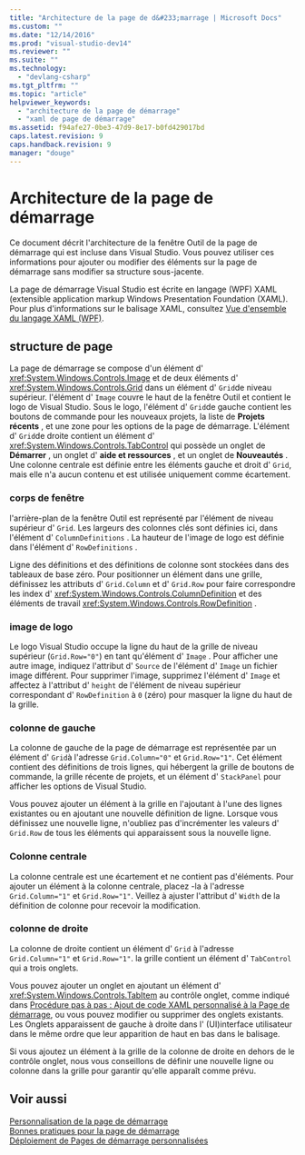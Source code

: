 ```yaml
---
title: "Architecture de la page de d&#233;marrage | Microsoft Docs"
ms.custom: ""
ms.date: "12/14/2016"
ms.prod: "visual-studio-dev14"
ms.reviewer: ""
ms.suite: ""
ms.technology: 
  - "devlang-csharp"
ms.tgt_pltfrm: ""
ms.topic: "article"
helpviewer_keywords: 
  - "architecture de la page de démarrage"
  - "xaml de page de démarrage"
ms.assetid: f94afe27-0be3-47d9-8e17-b0fd429017bd
caps.latest.revision: 9
caps.handback.revision: 9
manager: "douge"
---
```

# Architecture de la page de d&#233;marrage
Ce document décrit l'architecture de la fenêtre Outil de la page de démarrage qui est incluse dans Visual Studio.  Vous pouvez utiliser ces informations pour ajouter ou modifier des éléments sur la page de démarrage sans modifier sa structure sous\-jacente.  
  
 La page de démarrage Visual Studio est écrite en langage \(WPF\) XAML \(extensible application markup Windows Presentation Foundation \(XAML\).  Pour plus d'informations sur le balisage XAML, consultez [Vue d'ensemble du langage XAML \(WPF\)](../Topic/XAML%20Overview%20\(WPF\).md).  
  
## structure de page  
 La page de démarrage se compose d'un élément d' <xref:System.Windows.Controls.Image> et de deux éléments d' <xref:System.Windows.Controls.Grid> dans un élément d' `Grid`de niveau supérieur.  l'élément d' `Image` couvre le haut de la fenêtre Outil et contient le logo de Visual Studio.  Sous le logo, l'élément d' `Grid`de gauche contient les boutons de commande pour les nouveaux projets, la liste de **Projets récents** , et une zone pour les options de la page de démarrage.  L'élément d' `Grid`de droite contient un élément d' <xref:System.Windows.Controls.TabControl> qui possède un onglet de **Démarrer** , un onglet d' **aide et ressources** , et un onglet de **Nouveautés** .  Une colonne centrale est définie entre les éléments gauche et droit d' `Grid`, mais elle n'a aucun contenu et est utilisée uniquement comme écartement.  
  
### corps de fenêtre  
 l'arrière\-plan de la fenêtre Outil est représenté par l'élément de niveau supérieur d' `Grid`.  Les largeurs des colonnes clés sont définies ici, dans l'élément d' `ColumnDefinitions` .  La hauteur de l'image de logo est définie dans l'élément d' `RowDefinitions` .  
  
 Ligne des définitions et des définitions de colonne sont stockées dans des tableaux de base zéro.  Pour positionner un élément dans une grille, définissez les attributs d' `Grid.Column` et d' `Grid.Row` pour faire correspondre les index d' <xref:System.Windows.Controls.ColumnDefinition> et des éléments de travail <xref:System.Windows.Controls.RowDefinition> .  
  
### image de logo  
 Le logo Visual Studio occupe la ligne du haut de la grille de niveau supérieur \(`Grid.Row="0"`\) en tant qu'élément d' `Image` .  Pour afficher une autre image, indiquez l'attribut d' `Source` de l'élément d' `Image` un fichier image différent.  Pour supprimer l'image, supprimez l'élément d' `Image` et affectez à l'attribut d' `height` de l'élément de niveau supérieur correspondant d' `RowDefinition` à `0` \(zéro\) pour masquer la ligne du haut de la grille.  
  
### colonne de gauche  
 La colonne de gauche de la page de démarrage est représentée par un élément d' `Grid`à l'adresse `Grid.Column="0"` et `Grid.Row="1"`.  Cet élément contient des définitions de trois lignes, qui hébergent la grille de boutons de commande, la grille récente de projets, et un élément d' `StackPanel` pour afficher les options de Visual Studio.  
  
 Vous pouvez ajouter un élément à la grille en l'ajoutant à l'une des lignes existantes ou en ajoutant une nouvelle définition de ligne.  Lorsque vous définissez une nouvelle ligne, n'oubliez pas d'incrémenter les valeurs d' `Grid.Row` de tous les éléments qui apparaissent sous la nouvelle ligne.  
  
### Colonne centrale  
 La colonne centrale est une écartement et ne contient pas d'éléments.  Pour ajouter un élément à la colonne centrale, placez \-la à l'adresse `Grid.Column="1"` et `Grid.Row="1"`.  Veillez à ajuster l'attribut d' `Width` de la définition de colonne pour recevoir la modification.  
  
### colonne de droite  
 La colonne de droite contient un élément d' `Grid` à l'adresse `Grid.Column="1"` et `Grid.Row="1"`.  la grille contient un élément d' `TabControl` qui a trois onglets.  
  
 Vous pouvez ajouter un onglet en ajoutant un élément d' <xref:System.Windows.Controls.TabItem> au contrôle onglet, comme indiqué dans [Procédure pas à pas : Ajout de code XAML personnalisé à la Page de démarrage](../Topic/Walkthrough:%20Adding%20Custom%20XAML%20to%20the%20Start%20Page.md), ou vous pouvez modifier ou supprimer des onglets existants.  Les Onglets apparaissent de gauche à droite dans l' \(UI\)interface utilisateur dans le même ordre que leur apparition de haut en bas dans le balisage.  
  
 Si vous ajoutez un élément à la grille de la colonne de droite en dehors de le contrôle onglet, nous vous conseillons de définir une nouvelle ligne ou colonne dans la grille pour garantir qu'elle apparaît comme prévu.  
  
## Voir aussi  
 [Personnalisation de la page de démarrage](../Topic/Customizing%20the%20Start%20Page%20for%20Visual%20Studio.md)   
 [Bonnes pratiques pour la page de démarrage](../misc/start-page-best-practices.md)   
 [Déploiement de Pages de démarrage personnalisées](../Topic/Deploying%20Custom%20Start%20Pages.md)